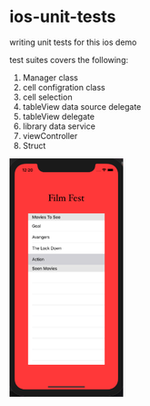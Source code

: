 # ios-unit-tests
writing unit tests for this ios demo


test suites covers the following: 

1. Manager class
2. cell configration class
3. cell selection 
4. tableView data source delegate 
5. tableView delegate 
6. library data service
7. viewController
8. Struct

<img src="./img/img-filmfest.png" width="200" alt="App Screenshot 1">
